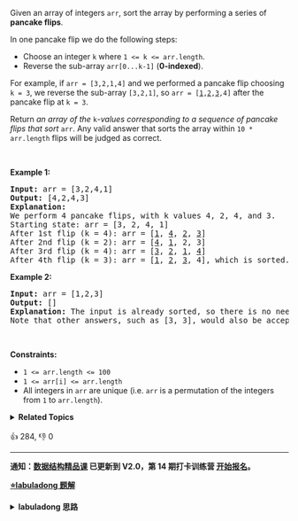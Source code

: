 <p>Given an array of integers <code>arr</code>, sort the array by performing a series of <strong>pancake flips</strong>.</p>

<p>In one pancake flip we do the following steps:</p>

<ul> 
 <li>Choose an integer <code>k</code> where <code>1 &lt;= k &lt;= arr.length</code>.</li> 
 <li>Reverse the sub-array <code>arr[0...k-1]</code> (<strong>0-indexed</strong>).</li> 
</ul>

<p>For example, if <code>arr = [3,2,1,4]</code> and we performed a pancake flip choosing <code>k = 3</code>, we reverse the sub-array <code>[3,2,1]</code>, so <code>arr = [<u>1</u>,<u>2</u>,<u>3</u>,4]</code> after the pancake flip at <code>k = 3</code>.</p>

<p>Return <em>an array of the </em><code>k</code><em>-values corresponding to a sequence of pancake flips that sort </em><code>arr</code>. Any valid answer that sorts the array within <code>10 * arr.length</code> flips will be judged as correct.</p>

<p>&nbsp;</p> 
<p><strong class="example">Example 1:</strong></p>

<pre>
<strong>Input:</strong> arr = [3,2,4,1]
<strong>Output:</strong> [4,2,4,3]
<strong>Explanation: </strong>
We perform 4 pancake flips, with k values 4, 2, 4, and 3.
Starting state: arr = [3, 2, 4, 1]
After 1st flip (k = 4): arr = [<u>1</u>, <u>4</u>, <u>2</u>, <u>3</u>]
After 2nd flip (k = 2): arr = [<u>4</u>, <u>1</u>, 2, 3]
After 3rd flip (k = 4): arr = [<u>3</u>, <u>2</u>, <u>1</u>, <u>4</u>]
After 4th flip (k = 3): arr = [<u>1</u>, <u>2</u>, <u>3</u>, 4], which is sorted.
</pre>

<p><strong class="example">Example 2:</strong></p>

<pre>
<strong>Input:</strong> arr = [1,2,3]
<strong>Output:</strong> []
<strong>Explanation: </strong>The input is already sorted, so there is no need to flip anything.
Note that other answers, such as [3, 3], would also be accepted.
</pre>

<p>&nbsp;</p> 
<p><strong>Constraints:</strong></p>

<ul> 
 <li><code>1 &lt;= arr.length &lt;= 100</code></li> 
 <li><code>1 &lt;= arr[i] &lt;= arr.length</code></li> 
 <li>All integers in <code>arr</code> are unique (i.e. <code>arr</code> is a permutation of the integers from <code>1</code> to <code>arr.length</code>).</li> 
</ul>

<details><summary><strong>Related Topics</strong></summary>贪心 | 数组 | 双指针 | 排序</details><br>

<div>👍 284, 👎 0</div>

<div id="labuladong"><hr>

**通知：[数据结构精品课](https://aep.h5.xeknow.com/s/1XJHEO) 已更新到 V2.0，第 14 期打卡训练营 [开始报名](https://aep.xet.tech/s/3ts7sQ)。**



<p><strong><a href="https://labuladong.github.io/article?qno=969" target="_blank">⭐️labuladong 题解</a></strong></p>
<details><summary><strong>labuladong 思路</strong></summary>

## 基本思路

PS：这道题在[《算法小抄》](https://mp.weixin.qq.com/s/tUSovvogbR9StkPWb75fUw) 的第 337 页。

这个问题具有递归性质，你想把 `n` 个烧饼排序，可以按如下步骤操作：

1、先把 `n` 个烧饼中最大的那个烧饼找出来。

2、把这个最大的烧饼放在最下面。

3、对剩下 `n - 1` 个烧饼排序。

![](https://labuladong.github.io/algo/images/pancakeSort/4.jpg)

**详细题解：[烧饼排序算法](https://labuladong.github.io/article/fname.html?fname=烧饼排序)**

**标签：递归**

## 解法代码

```java
class Solution {
    // 记录反转操作序列
    LinkedList<Integer> res = new LinkedList<>();

    public List<Integer> pancakeSort(int[] cakes) {
        sort(cakes, cakes.length);
        return res;
    }

    void sort(int[] cakes, int n) {
        // base case
        if (n == 1) return;

        // 寻找最大饼的索引
        int maxCake = 0;
        int maxCakeIndex = 0;
        for (int i = 0; i < n; i++)
            if (cakes[i] > maxCake) {
                maxCakeIndex = i;
                maxCake = cakes[i];
            }

        // 第一次翻转，将最大饼翻到最上面
        reverse(cakes, 0, maxCakeIndex);
        res.add(maxCakeIndex + 1);
        // 第二次翻转，将最大饼翻到最下面
        reverse(cakes, 0, n - 1);
        res.add(n);/**<extend up -150>

![](https://labuladong.github.io/algo/images/pancakeSort/3.jpg)
*/
        // 递归调用
        sort(cakes, n - 1);/**<extend up -150>

![](https://labuladong.github.io/algo/images/pancakeSort/4.jpg)
*/
    }

    void reverse(int[] arr, int i, int j) {
        while (i < j) {
            int temp = arr[i];
            arr[i] = arr[j];
            arr[j] = temp;
            i++;
            j--;
        }
    }
}
```

</details>
</div>



